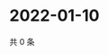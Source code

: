 # 2022-01-10

共 0 条

<!-- BEGIN WEIBO -->
<!-- 最后更新时间 Mon Jan 10 2022 19:10:22 GMT+0800 (China Standard Time) -->

<!-- END WEIBO -->
